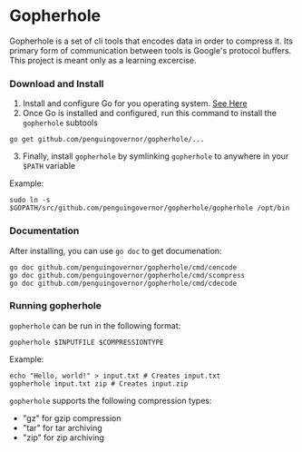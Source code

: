 # Gopherhole
Gopherhole is a set of cli tools that encodes data in order to compress it. Its primary form of communication
between tools is Google's protocol buffers. This project is meant only as a learning excercise.

### Download and Install 
1. Install and configure Go for you operating system. [See Here](https://golang.org/doc/install)
2. Once Go is installed and configured, run this command to install the `gopherhole` subtools 

```shell
go get github.com/penguingovernor/gopherhole/...
``` 
3. Finally, install `gopherhole` by symlinking `gopherhole` to anywhere in your `$PATH` variable

Example:

```shell
sudo ln -s $GOPATH/src/github.com/penguingovernor/gopherhole/gopherhole /opt/bin
```

### Documentation 
After installing, you can use `go doc` to get documenation:
```shell
go doc github.com/penguingovernor/gopherhole/cmd/cencode
go doc github.com/penguingovernor/gopherhole/cmd/scompress
go doc github.com/penguingovernor/gopherhole/cmd/cdecode
```

### Running gopherhole

`gopherhole` can be run in the following format:

```shell
gopherhole $INPUTFILE $COMPRESSIONTYPE
```

Example:
```shell
echo "Hello, world!" > input.txt # Creates input.txt
gopherhole input.txt zip # Creates input.zip
```

`gopherhole` supports the following compression types:

* "gz" for gzip compression
* "tar" for tar archiving
* "zip" for zip archiving

